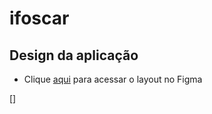 # ifoscar


## Design da aplicação
- Clique [aqui](https://www.figma.com/file/OymXapCEw8qO4SOLBtHS8T/ifoscar?node-id=0%3A1) para acessar o layout no Figma


[] 
